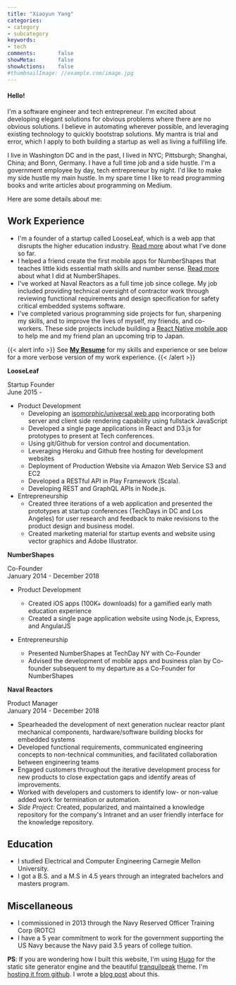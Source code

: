```yaml
---
title: "Xiaoyun Yang"
categories:
- category
- subcategory
keywords:
- tech
comments:       false
showMeta:       false
showActions:    false
#thumbnailImage: //example.com/image.jpg
---
```


#### Hello!

I'm a software engineer and tech entrepreneur. I'm excited about developing elegant solutions for obvious problems where there are no obvious solutions. I believe in automating wherever possible, and leveraging existing technology to quickly bootstrap solutions. My mantra is trial and error, which I apply to both building a startup as well as living a fulfilling life.

I live in Washington DC and in the past, I lived in NYC; Pittsburgh; Shanghai, China; and Bonn, Germany. I have a full time job and a side hustle. I'm a government employee by day, tech entrepreneur by night. I'd like to make my side hustle my main hustle. In my spare time I like to read programming books and write articles about programming on Medium.

Here are some details about me:

## Work Experience
* I'm a founder of a startup called LooseLeaf, which is a web app that disrupts the higher education industry. [Read more](http://xiaoyunyang.github.io/post/creating-looseleaf-a-platform-to-support-the-future-of-work/) about what I've done so far.
* I helped a friend create the first mobile apps for NumberShapes that teaches little kids essential math skills and number sense. [Read more](http://xiaoyunyang.github.io/post/creating-numbershapes-math-learning-mobile-apps/) about what I did at NumberShapes.
* I've worked at Naval Reactors as a full time job since college. My job included providing technical oversight of contractor work through reviewing functional requirements and design specification for safety critical embedded systems software.
* I've completed various programming side projects for fun, sharpening my skills, and to improve the lives of myself, my friends, and co-workers. These side projects include building a [React Native mobile app](http://xiaoyunyang.github.io/post/building-a-react-native-travel-app/) to help me and my friend plan an upcoming trip to Japan.

{{< alert info >}} See **[My Resume](https://drive.google.com/file/d/0B_uByl2mOTJIVTM3ZWRYRVpIcWs/view)** for my skills and experience or see below for a more verbose version of my work experience. {{< /alert >}}

**LooseLeaf**
<div class="resume-header">
  <div class="job-title">Startup Founder</div>
  <div class="job-dates">June 2015 - </div>
</div>

* Product Development
  * Developing an [isomorphic/universal web app](http://xiaoyunyang.github.io/post/building-an-isomorphic-webapp/) incorporating both server and client side rendering capability using fullstack JavaScript
  * Developed a single page applications in React and D3.js for prototypes to present at Tech conferences.
  * Using git/Github for version control and documentation.
  * Leveraging Heroku and Github free hosting for development websites
  * Deployment of Production Website via Amazon Web Service S3 and EC2
  * Developed a RESTful API in Play Framework (Scala).
  * Developing REST and GraphQL APIs in Node.js.
* Entrepreneurship
  * Created three iterations of a web application and presented the prototypes at startup conferences (TechDays in DC and Los Angeles) for user research and feedback to make revisions to the product design and business model.
  * Created marketing material for startup events and website using vector graphics and Adobe Illustrator.

**NumberShapes**
<div class="resume-header">
  <div class="job-title">Co-Founder</div>
  <div class="job-dates">January 2014 - December 2018</div>
</div>

* Product Development
  * Created iOS apps (100K+ downloads) for a gamified early math education experience
  * Created a single page application website using Node.js, Express, and AngularJS

* Entrepreneurship
  * Presented NumberShapes at TechDay NY with Co-Founder
  * Advised the development of mobile apps and business plan by Co-founder subsequent to my departure as a Co-Founder for NumberShapes

**Naval Reactors**
<div class="resume-header">
  <div class="job-title">Product Manager</div>
  <div class="job-dates">January 2014 - December 2018</div>
</div>

* Spearheaded the development of next generation nuclear reactor plant mechanical components, hardware/software building blocks for embedded systems
* Developed functional requirements, communicated engineering concepts to non-technical communities, and facilitated collaboration between engineering teams
* Engaged customers throughout the iterative development process for new products to close expectation gaps and identify areas of improvements.
* Worked with developers and customers to identify low- or non-value added work for termination or automation.
* *Side Project:* Created, popularized, and maintained a knowledge repository for the company's Intranet and an user friendly interface for the knowledge repository.


## Education
* I studied Electrical and Computer Engineering Carnegie Mellon University.
* I got a B.S. and a M.S in 4.5 years through an integrated bachelors and masters program.

## Miscellaneous
* I commissioned in 2013 through the Navy Reserved Officer Training Corp (ROTC)
* I have a 5 year commitment to work for the government supporting the US Navy because the Navy paid 3.5 years of college tuition.

**PS**:  If you are wondering how I built this website, I'm using [Hugo](https://gohugo.io/) for the static site generator engine and the beautiful [tranquilpeak](https://github.com/kakawait/hugo-tranquilpeak-theme) theme. I'm [hosting it from github](https://gohugo.io/hosting-and-deployment/hosting-on-github/). I wrote a [blog post](/post/using-hugo-to-build-a-personal-brand-website/) about this.
